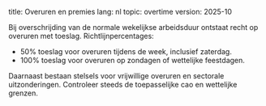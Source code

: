 title: Overuren en premies
lang: nl
topic: overtime
version: 2025-10

Bij overschrijding van de normale wekelijkse arbeidsduur ontstaat recht op overuren met toeslag. Richtlijnpercentages:

- 50% toeslag voor overuren tijdens de week, inclusief zaterdag.
- 100% toeslag voor overuren op zondagen of wettelijke feestdagen.

Daarnaast bestaan stelsels voor vrijwillige overuren en sectorale uitzonderingen. Controleer steeds de toepasselijke cao
en wettelijke grenzen.
